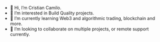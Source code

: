 - 👋 Hi, I’m Cristian Camilo.
- 👀 I’m interested in Build Quality projects.
- 🌱 I’m currently learning Web3 and algorithmic trading, blockchain and more.
- 💞️ I’m looking to collaborate on multiple projects, or remote support currently.
